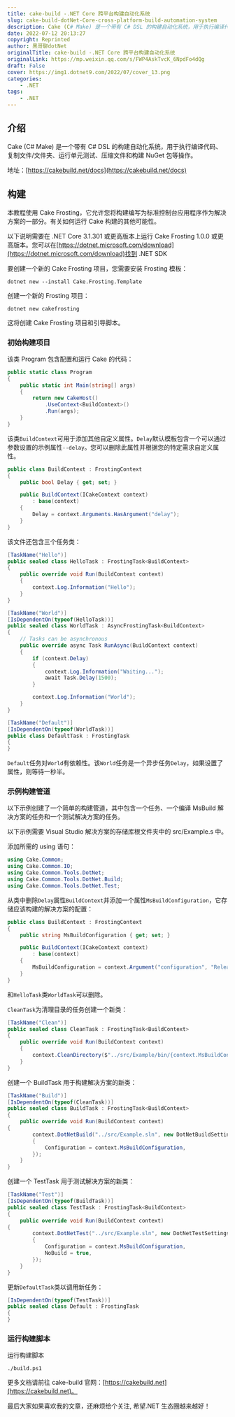 ```yaml
---
title: cake-build -.NET Core 跨平台构建自动化系统
slug: cake-build-dotNet-Core-cross-platform-build-automation-system
description: Cake (C# Make) 是一个带有 C# DSL 的构建自动化系统，用于执行编译代码、复制文件/文件夹、运行单元测试、压缩文件和构建 NuGet 包等操作。
date: 2022-07-12 20:13:27
copyright: Reprinted
author: 黑哥聊dotNet
originalTitle: cake-build -.NET Core 跨平台构建自动化系统
originalLink: https://mp.weixin.qq.com/s/FWP4AskTvcK_6NpdFo4dQg
draft: False
cover: https://img1.dotnet9.com/2022/07/cover_13.png
categories: 
    - .NET
tags: 
    - .NET
---
```


## 介绍

Cake (C# Make) 是一个带有 C# DSL 的构建自动化系统，用于执行编译代码、复制文件/文件夹、运行单元测试、压缩文件和构建 NuGet 包等操作。

地址：[https://cakebuild.net/docs](https://cakebuild.net/docs)

## 构建

本教程使用 Cake Frosting，它允许您将构建编写为标准控制台应用程序作为解决方案的一部分。有关如何运行 Cake 构建的其他可能性。

以下说明需要在 .NET Core 3.1.301 或更高版本上运行 Cake Frosting 1.0.0 或更高版本。您可以在[https://dotnet.microsoft.com/download](https://dotnet.microsoft.com/download)找到 .NET SDK

要创建一个新的 Cake Frosting 项目，您需要安装 Frosting 模板：

```shell
dotnet new --install Cake.Frosting.Template
```

创建一个新的 Frosting 项目：

```shell
dotnet new cakefrosting
```

这将创建 Cake Frosting 项目和引导脚本。

### 初始构建项目

该类 Program 包含配置和运行 Cake 的代码：

```csharp
public static class Program
{
    public static int Main(string[] args)
    {
        return new CakeHost()
            .UseContext<BuildContext>()
            .Run(args);
    }
}
```

该类`BuildContext`可用于添加其他自定义属性。`Delay`默认模板包含一个可以通过参数设置的示例属性`--delay`。您可以删除此属性并根据您的特定需求自定义属性。

```csharp
public class BuildContext : FrostingContext
{
    public bool Delay { get; set; }

    public BuildContext(ICakeContext context)
        : base(context)
    {
        Delay = context.Arguments.HasArgument("delay");
    }
}
```

该文件还包含三个任务类：

```csharp
[TaskName("Hello")]
public sealed class HelloTask : FrostingTask<BuildContext>
{
    public override void Run(BuildContext context)
    {
        context.Log.Information("Hello");
    }
}

[TaskName("World")]
[IsDependentOn(typeof(HelloTask))]
public sealed class WorldTask : AsyncFrostingTask<BuildContext>
{
    // Tasks can be asynchronous
    public override async Task RunAsync(BuildContext context)
    {
        if (context.Delay)
        {
            context.Log.Information("Waiting...");
            await Task.Delay(1500);
        }

        context.Log.Information("World");
    }
}

[TaskName("Default")]
[IsDependentOn(typeof(WorldTask))]
public class DefaultTask : FrostingTask
{
}
```

`Default`任务对`World`有依赖性。该`World`任务是一个异步任务`Delay`，如果设置了属性，则等待一秒半。

### 示例构建管道

以下示例创建了一个简单的构建管道，其中包含一个任务、一个编译 MsBuild 解决方案的任务和一个测试解决方案的任务。

以下示例需要 Visual Studio 解决方案的存储库根文件夹中的 src/Example.s 中。

添加所需的 using 语句：

```csharp
using Cake.Common;
using Cake.Common.IO;
using Cake.Common.Tools.DotNet;
using Cake.Common.Tools.DotNet.Build;
using Cake.Common.Tools.DotNet.Test;
```

从类中删除`Delay`属性`BuildContext`并添加一个属性`MsBuildConfiguration`，它存储应该构建的解决方案的配置：

```csharp
public class BuildContext : FrostingContext
{
    public string MsBuildConfiguration { get; set; }

    public BuildContext(ICakeContext context)
        : base(context)
    {
        MsBuildConfiguration = context.Argument("configuration", "Release");
    }
}
```

和`HelloTask`类`WorldTask`可以删除。

`CleanTask`为清理目录的任务创建一个新类：

```csharp
[TaskName("Clean")]
public sealed class CleanTask : FrostingTask<BuildContext>
{
    public override void Run(BuildContext context)
    {
        context.CleanDirectory($"../src/Example/bin/{context.MsBuildConfiguration}");
    }
}
```

创建一个 BuildTask 用于构建解决方案的新类：

```csharp
[TaskName("Build")]
[IsDependentOn(typeof(CleanTask))]
public sealed class BuildTask : FrostingTask<BuildContext>
{
    public override void Run(BuildContext context)
{
        context.DotNetBuild("../src/Example.sln", new DotNetBuildSettings
        {
            Configuration = context.MsBuildConfiguration,
        });
    }
}
```

创建一个 TestTask 用于测试解决方案的新类：

```csharp
[TaskName("Test")]
[IsDependentOn(typeof(BuildTask))]
public sealed class TestTask : FrostingTask<BuildContext>
{
    public override void Run(BuildContext context)
{
        context.DotNetTest("../src/Example.sln", new DotNetTestSettings
        {
            Configuration = context.MsBuildConfiguration,
            NoBuild = true,
        });
    }
}
```

更新`DefaultTask`类以调用新任务：

```csharp
[IsDependentOn(typeof(TestTask))]
public sealed class Default : FrostingTask
{
}
```

### 运行构建脚本

运行构建脚本

```shell
./build.ps1
```

更多文档请前往 cake-build 官网：[https://cakebuild.net](https://cakebuild.net)。

最后大家如果喜欢我的文章，还麻烦给个关注, 希望.NET 生态圈越来越好！
